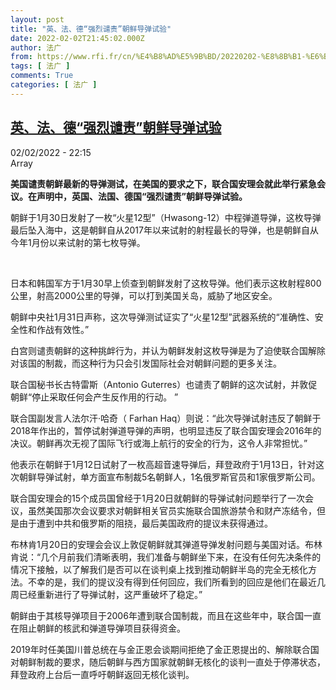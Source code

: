 ```yaml
---
layout: post
title: "英、法、德“强烈谴责”朝鲜导弹试验"
date: 2022-02-02T21:45:02.000Z
author: 法广
from: https://www.rfi.fr/cn/%E4%B8%AD%E5%9B%BD/20220202-%E8%8B%B1-%E6%B3%95-%E5%BE%B7-%E5%BC%BA%E7%83%88%E8%B0%B4%E8%B4%A3-%E6%9C%9D%E9%B2%9C%E5%AF%BC%E5%BC%B9%E8%AF%95%E9%AA%8C
tags: [ 法广 ]
comments: True
categories: [ 法广 ]
---
```

<!--1643838302000-->
[英、法、德“强烈谴责”朝鲜导弹试验](https://www.rfi.fr/cn/%E4%B8%AD%E5%9B%BD/20220202-%E8%8B%B1-%E6%B3%95-%E5%BE%B7-%E5%BC%BA%E7%83%88%E8%B0%B4%E8%B4%A3-%E6%9C%9D%E9%B2%9C%E5%AF%BC%E5%BC%B9%E8%AF%95%E9%AA%8C)
------

<div>
<div>02/02/2022 - 22:15</div>Array<p><strong>                    美国谴责朝鲜最新的导弹测试，在美国的要求之下，联合国安理会就此举行紧急会议。在声明中，英国、法国、德国“强烈谴责”朝鲜导弹试验。                </strong></p><div >                    <p>朝鲜于1月30日发射了一枚“火星12型”（Hwasong-12）中程弹道导弹，这枚导弹最后坠入海中，这是朝鲜自从2017年以来试射的射程最长的导弹，也是朝鲜自从今年1月份以来试射的第七枚导弹。</p><p> </p><p>日本和韩国军方于1月30早上侦查到朝鲜发射了这枚导弹。他们表示这枚射程800公里，射高2000公里的导弹，可以打到美国关岛，威胁了地区安全。</p><p>朝鲜中央社1月31日声称，这次导弹测试证实了“火星12型”武器系统的“准确性、安全性和作战有效性。”</p><p>白宫则谴责朝鲜的这种挑衅行为，并认为朝鲜发射这枚导弹是为了迫使联合国解除对该国的制裁，而这种行为只会引发国际社会对朝鲜问题的更多关注。</p><p>联合国秘书长古特雷斯（Antonio Guterres）也谴责了朝鲜的这次试射，并敦促朝鲜“停止采取任何会产生反作用的行动。 ”</p><p>联合国副发言人法尔汗·哈奇（ Farhan Haq）则说：“此次导弹试射违反了朝鲜于2018年作出的，暂停试射弹道导弹的声明，也明显违反了联合国安理会2016年的决议。朝鲜再次无视了国际飞行或海上航行的安全的行为，这令人非常担忧。”</p><p>他表示在朝鲜于1月12日试射了一枚高超音速导弹后，拜登政府于1月13日，针对这次朝鲜导弹试射，单方面宣布制裁5名朝鲜人，1名俄罗斯官员和1家俄罗斯公司。</p><p>联合国安理会的15个成员国曾经于1月20日就朝鲜的导弹试射问题举行了一次会议，虽然美国那次会议要求对朝鲜相关官员实施联合国旅游禁令和财产冻结令，但是由于遭到中共和俄罗斯的阻挠，最后美国政府的提议未获得通过。</p><p>布林肯1月20日的安理会会议上敦促朝鲜就其弹道导弹发射问题与美国对话。布林肯说：“几个月前我们清晰表明，我们准备与朝鲜坐下来，在没有任何先决条件的情况下接触，以了解我们是否可以在谈判桌上找到推动朝鲜半岛的完全无核化方法。不幸的是，我们的提议没有得到任何回应，我们所看到的回应是他们在最近几周已经重新进行了导弹试射，这严重破坏了稳定。”</p><p>朝鲜由于其核导弹项目于2006年遭到联合国制裁，而且在这些年中，联合国一直在阻止朝鲜的核武和弹道导弹项目获得资金。</p><p>2019年时任美国川普总统在与金正恩会谈期间拒绝了金正恩提出的、解除联合国对朝鲜制裁的要求，随后朝鲜与西方国家就朝鲜无核化的谈判一直处于停滞状态，拜登政府上台后一直呼吁朝鲜返回无核化谈判。</p>                                            <div data-selfpromo-newsletter>    </div>    <div data-selfpromo-app>    </div>                </div>
</div>
